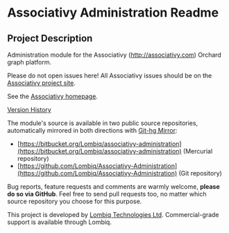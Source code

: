# Associativy Administration Readme



## Project Description

Administration module for the Associativy (http://associativy.com) Orchard graph platform.

Please do not open issues here! All Associativy issues should be on the [Associativy project site](https://bitbucket.org/Lombiq/associativy/).

See the [Associativy homepage](http://associativy.com/).

[Version History](Docs/VersionHistory.md)

The module's source is available in two public source repositories, automatically mirrored in both directions with [Git-hg Mirror](https://githgmirror.com):

- [https://bitbucket.org/Lombiq/associativy-administration](https://bitbucket.org/Lombiq/associativy-administration) (Mercurial repository)
- [https://github.com/Lombiq/Associativy-Administration](https://github.com/Lombiq/Associativy-Administration) (Git repository)

Bug reports, feature requests and comments are warmly welcome, **please do so via GitHub**.
Feel free to send pull requests too, no matter which source repository you choose for this purpose.

This project is developed by [Lombiq Technologies Ltd](http://lombiq.com/). Commercial-grade support is available through Lombiq.